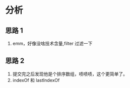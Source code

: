 # 分析

## 思路 1

1. emm，好像没啥技术含量,filter 过滤一下

## 思路 2

1. 提交完之后发现他是个排序数组，啧啧啧，这个更简单了。
2. indexOf 和 lastIndexOf
